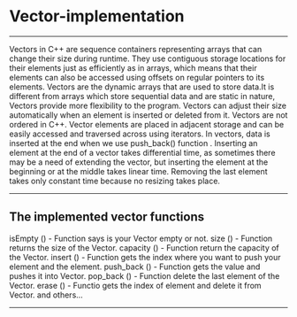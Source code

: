 # Vector-implementation

<hr>

Vectors in C++ are sequence containers representing arrays that can change their size during runtime. They use contiguous storage locations for their elements just as efficiently as in arrays, which means that their elements can also be accessed using offsets on regular pointers to its elements. Vectors are the dynamic arrays that are used to store data.It is different from arrays which store sequential data and are static in nature, Vectors provide more flexibility to the program. Vectors can adjust their size automatically when an element is inserted or deleted from it. Vectors are not ordered in C++. Vector elements are placed in adjacent storage and can be easily accessed and traversed across using iterators. In vectors, data is inserted at the end when we use push_back() function . Inserting an element at the end of a vector takes differential time, as sometimes there may be a need of extending the vector, but inserting the element at the beginning or at the middle takes linear time. Removing the last element takes only constant time because no resizing takes place.

---------------------------------------------------------------------
The implemented vector functions
---------------------------------------------------------------------


isEmpty () - Function says is your Vector empty or not. 
size () - Function returns the size of the Vector. 
capacity () - Function return the capacity of the Vector. 
insert () - Function gets the index where you want to push your element and the element. 
push_back () - Function gets the value and pushes it into Vector. 
pop_back () - Function delete the last element of the Vector. 
erase () - Functio gets the index of element and delete it from Vector. 
and others...

<hr>
